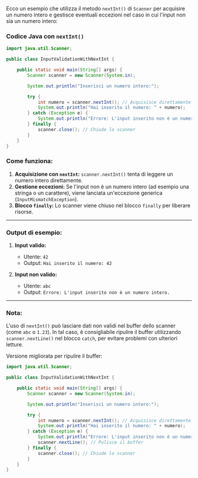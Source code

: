 Ecco un esempio che utilizza il metodo `nextInt()` di `Scanner` per acquisire un numero intero e gestisce eventuali eccezioni nel caso in cui l'input non sia un numero intero:

### Codice Java con `nextInt()`

```java
import java.util.Scanner;

public class InputValidationWithNextInt {

    public static void main(String[] args) {
        Scanner scanner = new Scanner(System.in);

        System.out.println("Inserisci un numero intero:");

        try {
            int numero = scanner.nextInt(); // Acquisisce direttamente l'input come intero
            System.out.println("Hai inserito il numero: " + numero);
        } catch (Exception e) {
            System.out.println("Errore: L'input inserito non è un numero intero.");
        } finally {
            scanner.close(); // Chiude lo scanner
        }
    }
}
```

### Come funziona:
1. **Acquisizione con `nextInt`:** `scanner.nextInt()` tenta di leggere un numero intero direttamente.
2. **Gestione eccezioni:** Se l'input non è un numero intero (ad esempio una stringa o un carattere), viene lanciata un'eccezione generica (`InputMismatchException`).
3. **Blocco `finally`:** Lo scanner viene chiuso nel blocco `finally` per liberare risorse.

---

### Output di esempio:

1. **Input valido:**
    - Utente: `42`
    - Output: `Hai inserito il numero: 42`

2. **Input non valido:**
    - Utente: `abc`
    - Output: `Errore: L'input inserito non è un numero intero.`

---

### Nota:
L'uso di `nextInt()` può lasciare dati non validi nel buffer dello scanner (come `abc` o `1.23`). In tal caso, è consigliabile ripulire il buffer utilizzando `scanner.nextLine()` nel blocco `catch`, per evitare problemi con ulteriori letture.

Versione migliorata per ripulire il buffer:

```java
import java.util.Scanner;

public class InputValidationWithNextInt {

    public static void main(String[] args) {
        Scanner scanner = new Scanner(System.in);

        System.out.println("Inserisci un numero intero:");

        try {
            int numero = scanner.nextInt(); // Acquisisce direttamente l'input come intero
            System.out.println("Hai inserito il numero: " + numero);
        } catch (Exception e) {
            System.out.println("Errore: L'input inserito non è un numero intero.");
            scanner.nextLine(); // Pulisce il buffer
        } finally {
            scanner.close(); // Chiude lo scanner
        }
    }
}
```
